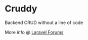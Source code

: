 Cruddy
======

Backend CRUD without a line of code

More info @ [Laravel Forums](http://forums.laravel.io/viewtopic.php?id=15689)
